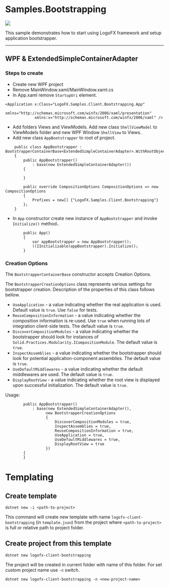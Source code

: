 # Samples.Bootstrapping

<img src=https://ci.appveyor.com/api/projects/status/github/logofx/Samples.Bootstrapping>

This sample demonstrates how to start using LogoFX framework and setup application bootstrapper.

---

## WPF & ExtendedSimpleContainerAdapter

### Steps to create

- Create new WPF project
- Remove MainWindow.xaml/MainWindow.xaml.cs
- In App.xaml remove `StartupUri` element.

```
<Application x:Class="LogoFX.Samples.Client.Bootstrapping.App"
             xmlns="http://schemas.microsoft.com/winfx/2006/xaml/presentation"
             xmlns:x="http://schemas.microsoft.com/winfx/2006/xaml" />
```
- Add folders Views and ViewModels. Add new class `ShellViewModel` to ViewModels folder and new WPF Window `ShellView` to Views.
- Add new class `AppBootstrapper` to root of project.

```
    public class AppBootstrapper : BootstrapperContainerBase<ExtendedSimpleContainerAdapter>.WithRootObject<ShellViewModel>
    {
        public AppBootstrapper()
            : base(new ExtendedSimpleContainerAdapter())
        {

        }

        public override CompositionOptions CompositionOptions => new CompositionOptions
        {
            Prefixes = new[] {"LogoFX.Samples.Client.Bootstrapping"}
        };
    }
```

- In `App` constructor create new instance of `AppBootstrapper` and invoke `Initialize()` method..
 
```
        public App()
        {
            var appBootstrapper = new AppBootstrapper();
            ((IInitializable)appBootstrapper).Initialize();
        }
```
### Creation Options

The `BootstrapperContainerBase` constructor accepts Creation Options.

The `BootstrapperCreationOptions` class represents various settings for bootstrapper creation. Description of the properties of this class follows bellow.

- `UseApplication` - a value indicating whether the real application is used. Default value is `true`. Use `false` for tests.
- `ReuseCompositionInformation` - a value indicating whether the composition information is re-used. Use `true` when running lots of integration client-side tests. The default value is `true`.
- `DiscoverCompositionModules` - a value indicating whether the bootstrapper should look for instances of `Solid.Practices.Modularity.ICompositionModule`. The default value is `true`.
- `InspectAssemblies` - a value indicating whether the bootstrapper should look for potential application-component assemblies. The default value is `true`.
- `UseDefaultMiddlewares` - a value indicating whether the default middlewares are used. The default value is `true`.
- `DisplayRootView` - a value indicating whether the root view is displayed upon successful initialization. The default value is `true`.

Usage:

```
        public AppBootstrapper()
            : base(new ExtendedSimpleContainerAdapter(),
                  new BootstrapperCreationOptions
                  {
                      DiscoverCompositionModules = true,
                      InspectAssemblies = true,
                      ReuseCompositionInformation = true,
                      UseApplication = true,
                      UseDefaultMiddlewares = true,
                      DisplayRootView = true
                  })
        {
        }
```

# Templating

## Create template

```
dotnet new -i <path-to-project>
```

This command will create new template with name `logofx-client-bootstrapping` (in `template.json`) from the project where `<path-to-project>` is full or relative path to project folder.
  
## Create project from this template

```
dotnet new logofx-client-bootstrapping
```

The project will be created in current folder with name of this folder. For set custom project name use `-n` switch.

```
dotnet new logofx-client-bootstrapping -n <new-project-name>
```
